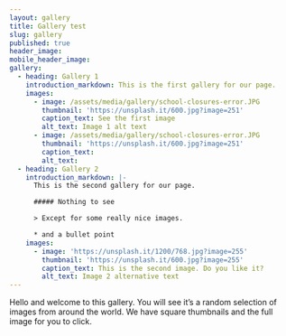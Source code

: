 ```yaml
---
layout: gallery
title: Gallery test
slug: gallery
published: true
header_image:
mobile_header_image:
gallery:
  - heading: Gallery 1
    introduction_markdown: This is the first gallery for our page.
    images:
      - image: /assets/media/gallery/school-closures-error.JPG
        thumbnail: 'https://unsplash.it/600.jpg?image=251'
        caption_text: See the first image
        alt_text: Image 1 alt text
      - image: /assets/media/gallery/school-closures-error.JPG
        thumbnail: 'https://unsplash.it/600.jpg?image=251'
        caption_text:
        alt_text:
  - heading: Gallery 2
    introduction_markdown: |-
      This is the second gallery for our page.

      ##### Nothing to see

      > Except for some really nice images.

      * and a bullet point
    images:
      - image: 'https://unsplash.it/1200/768.jpg?image=255'
        thumbnail: 'https://unsplash.it/600.jpg?image=255'
        caption_text: This is the second image. Do you like it?
        alt_text: Image 2 alternative text
---
```


Hello and welcome to this gallery. You will see it’s a random selection of images from around the world. We have square thumbnails and the full image for you to click.
